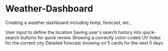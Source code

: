 # Weather-Dashboard
Creating a weather dashboard including temp, forecast, etc.,  


User input to define the location
Saving user's search history into quick-search buttons for quick review
Showing a correctly color-coded UV Index for the current city
Detailed forecast showing on 5 cards for the next 5 days

